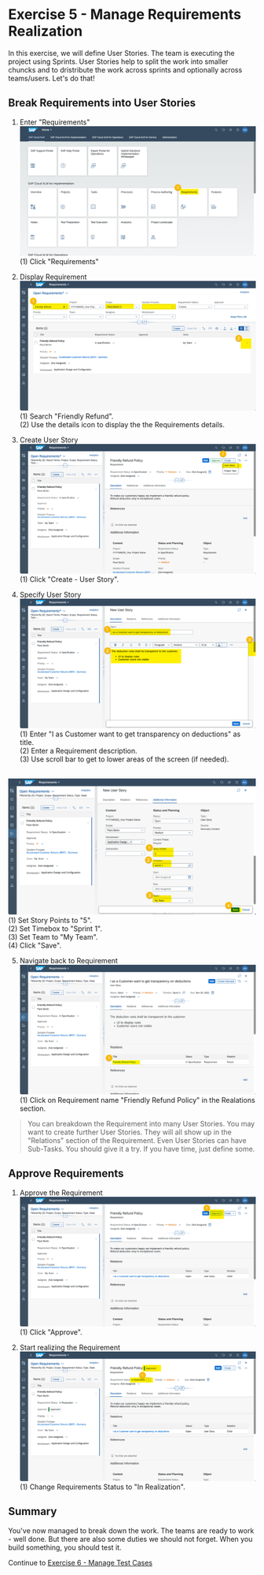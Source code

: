 # Exercise 5 - Manage Requirements Realization

In this exercise, we will define User Stories. The team is executing the project using Sprints. User Stories help to split the work into smaller chuncks and to dristribute the work across sprints and optionally across teams/users. Let's do that!

## Break Requirements into User Stories

1. Enter "Requirements"
<br> ![](2021-11-12-08-02-20.png)
<br> (1) Click "Requirements"

2.	Display Requirement
<br> ![](2021-11-12-08-15-34.png)
<br> (1) Search "Friendly Refund".
<br> (2) Use the details icon to display the the Requirements details.

3. Create User Story
<br> ![](2021-11-12-08-18-01.png)
<br> (1) Click "Create - User Story".

4. Specify User Story
<br> ![](2021-11-12-08-22-15.png)
<br> (1) Enter "I as Customer want to get transparency on deductions" as title.
<br> (2) Enter a Requirement description.
<br> (3) Use scroll bar to get to lower areas of the screen (if needed).

<br> ![](2021-11-12-08-48-10.png)
<br> (1) Set Story Points to "5".
<br> (2) Set Timebox to "Sprint 1".
<br> (3) Set Team to "My Team".
<br> (4) Click "Save".

5. Navigate back to Requirement
<br> ![](2021-11-12-08-50-47.png)
<br> (1) Click on Requirement name "Friendly Refund Policy" in the Realations section.

> You can breakdown the Requirement into many User Stories. You may want to create further User Stories. They will all show up in the "Relations" section of the Requirement.
> Even User Stories can have Sub-Tasks. You should give it a try. If you have time, just define some.

## Approve Requirements

1. Approve the Requirement
<br> ![](2021-11-12-09-29-57.png)
<br> (1) Click "Approve".

2. Start realizing the Requirement
<br> ![](2021-11-12-09-32-29.png)
<br> (1) Change Requirements Status to "In Realization".

## Summary

You've now managed to break down the work. The teams are ready to work  - well done. But there are also some duties we should not forget. When you build something, you should test it.

Continue to [Exercise 6 - Manage Test Cases](../ex6/README.md)
